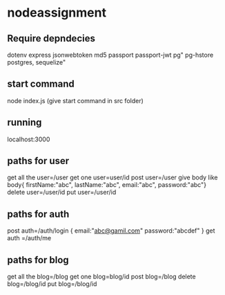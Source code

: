 # nodeassignment

## Require depndecies

dotenv
express
jsonwebtoken
md5
passport
passport-jwt
pg"
pg-hstore
postgres,
sequelize"
## start command
node index.js (give start command in src folder)
## running 
localhost:3000

##  paths for user
get all the user=/user
get one user=user/id
post user=/user
give body like
body{
    firstName:"abc",
      lastName:"abc",
      email:"abc",
      password:"abc"}
delete user=/user/id
put user=/user/id
##  paths for auth

post auth=/auth/login
{
    email:"abc@gamil.com"
    password:"abcdef"
}
get auth =/auth/me

##  paths for blog
get all the blog=/blog
get one blog=blog/id
post blog=/blog
delete blog=/blog/id
put blog=/blog/id

